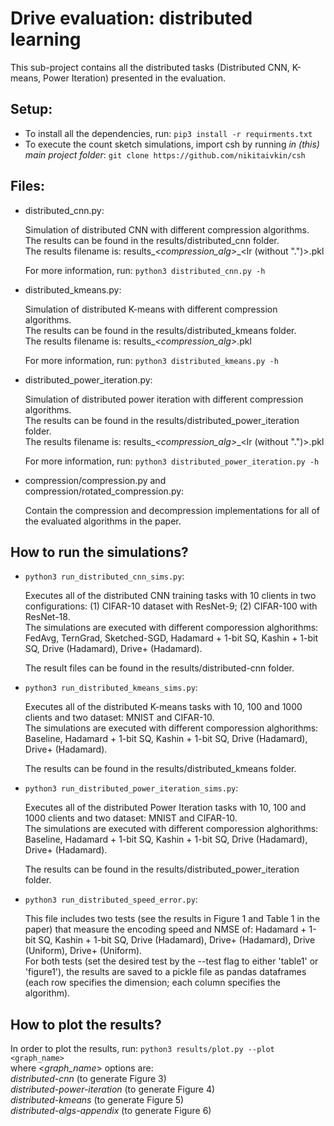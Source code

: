 # Drive evaluation: distributed learning

This sub-project contains all the distributed tasks (Distributed CNN, K-means, Power Iteration) presented in the evaluation. 

## Setup:
- To install all the dependencies, run: `pip3 install -r requirments.txt`
- To execute the count sketch simulations, import csh by running *in (this) main project folder*: `git clone https://github.com/nikitaivkin/csh`

## Files:
- distributed_cnn.py: 

  Simulation of distributed CNN with different compression algorithms.<br/>
  The results can be found in the results/distributed_cnn folder.<br/>
  The results filename is: results_<dataset>_<compression_alg>_<clients>_<lr (without ".")>.pkl<br/>
  
  For more information, run: `python3 distributed_cnn.py -h`
  
- distributed_kmeans.py:
  
  Simulation of distributed K-means with different compression algorithms.<br/>
  The results can be found in the results/distributed_kmeans folder.<br/>
  The results filename is: results_<dataset>_<compression_alg>_<clients>.pkl<br/>
  
  For more information, run: `python3 distributed_kmeans.py -h` 
  
- distributed_power_iteration.py:
  
  Simulation of distributed power iteration with different compression algorithms.<br/>
  The results can be found in the results/distributed_power_iteration folder.<br/>
  The results filename is: results_<dataset>_<compression_alg>_<clients>_<lr (without ".")>.pkl<br/>
  
  For more information, run: `python3 distributed_power_iteration.py -h` 

- compression/compression.py and compression/rotated_compression.py:
  
  Contain the compression and decompression implementations for all of the evaluated algorithms in the paper. 

## How to run the simulations?
- `python3 run_distributed_cnn_sims.py`:
  
  Executes all of the distributed CNN training tasks with 10 clients 
  in two configurations: (1) CIFAR-10 dataset with ResNet-9; (2) CIFAR-100 with ResNet-18.<br/>
  The simulations are executed with different comporession alghorithms: FedAvg, TernGrad, Sketched-SGD, Hadamard + 1-bit SQ, Kashin + 1-bit SQ, Drive (Hadamard), Drive+ (Hadamard).<br/>
  
  The result files can be found in the results/distributed-cnn folder.

- `python3 run_distributed_kmeans_sims.py`:
  
  Executes all of the distributed K-means tasks with 10, 100 and 1000 clients and two dataset: MNIST and CIFAR-10.<br/>
  The simulations are executed with different comporession alghorithms: Baseline, Hadamard + 1-bit SQ, Kashin + 1-bit SQ, Drive (Hadamard), Drive+ (Hadamard).<br/>

  The results can be found in the results/distributed_kmeans folder.

- `python3 run_distributed_power_iteration_sims.py`:

  Executes all of the distributed Power Iteration tasks with 10, 100 and 1000 clients and two dataset: MNIST and CIFAR-10.<br/>
  The simulations are executed with different comporession alghorithms: Baseline, Hadamard + 1-bit SQ, Kashin + 1-bit SQ, Drive (Hadamard), Drive+ (Hadamard).<br/>

  The results can be found in the results/distributed_power_iteration folder.

  
- `python3 run_distributed_speed_error.py`:

  This file includes two tests (see the results in Figure 1 and Table 1 in the paper) that measure the encoding speed and NMSE of: Hadamard + 1-bit SQ, Kashin + 1-bit SQ, Drive (Hadamard), Drive+ (Hadamard), Drive (Uniform), Drive+ (Uniform).<br/>
  For both tests (set the desired test by the --test flag to either 'table1' or 'figure1'), the results are saved to a pickle file as pandas dataframes (each row specifies the dimension; each column specifies the algorithm).<br/> 
  
## How to plot the results? 

In order to plot the results, run: `python3 results/plot.py --plot <graph_name>`<br/>
  where <*graph_name*> options are: <br/>
  *distributed-cnn* (to generate Figure 3)<br/>
  *distributed-power-iteration* (to generate Figure 4)<br/>
  *distributed-kmeans* (to generate Figure 5)<br/>
  *distributed-algs-appendix* (to generate Figure 6)<br/>

  
  
  
  
